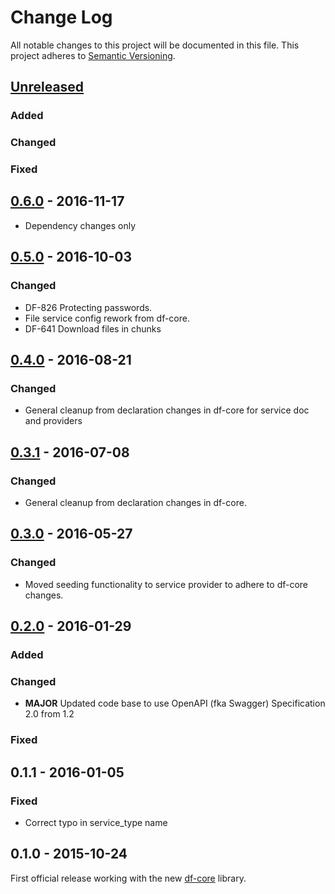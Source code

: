 # Change Log
All notable changes to this project will be documented in this file.
This project adheres to [Semantic Versioning](http://semver.org/).

## [Unreleased]
### Added

### Changed

### Fixed

## [0.6.0] - 2016-11-17
- Dependency changes only

## [0.5.0] - 2016-10-03
### Changed
- DF-826 Protecting passwords.
- File service config rework from df-core.
- DF-641 Download files in chunks

## [0.4.0] - 2016-08-21
### Changed
- General cleanup from declaration changes in df-core for service doc and providers

## [0.3.1] - 2016-07-08
### Changed
- General cleanup from declaration changes in df-core.

## [0.3.0] - 2016-05-27
### Changed
- Moved seeding functionality to service provider to adhere to df-core changes.

## [0.2.0] - 2016-01-29
### Added

### Changed
- **MAJOR** Updated code base to use OpenAPI (fka Swagger) Specification 2.0 from 1.2

### Fixed

## 0.1.1 - 2016-01-05
### Fixed
- Correct typo in service_type name

## 0.1.0 - 2015-10-24
First official release working with the new [df-core](https://github.com/dreamfactorysoftware/df-core) library.

[Unreleased]: https://github.com/dreamfactorysoftware/df-rackspace/compare/0.6.0...HEAD
[0.6.0]: https://github.com/dreamfactorysoftware/df-rackspace/compare/0.5.0...0.6.0
[0.5.0]: https://github.com/dreamfactorysoftware/df-rackspace/compare/0.4.0...0.5.0
[0.4.0]: https://github.com/dreamfactorysoftware/df-rackspace/compare/0.3.1...0.4.0
[0.3.1]: https://github.com/dreamfactorysoftware/df-rackspace/compare/0.3.0...0.3.1
[0.3.0]: https://github.com/dreamfactorysoftware/df-rackspace/compare/0.2.0...0.3.0
[0.2.0]: https://github.com/dreamfactorysoftware/df-rackspace/compare/0.1.1...0.2.0
[0.1.1]: https://github.com/dreamfactorysoftware/df-rackspace/compare/0.1.0...0.1.1
